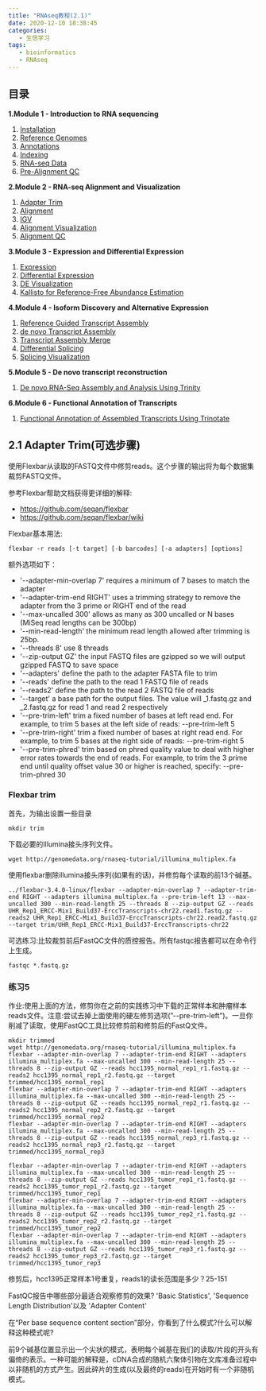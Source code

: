 ```yaml
---
title: "RNAseq教程(2.1)"
date: 2020-12-10 18:38:45
categories:
   - 生信学习
tags:
   - bioinformatics
   - RNAseq
---
```


## 目录

**1.Module 1 - Introduction to RNA sequencing**

1. [Installation](https://www.zhouxiaozhao.cn/2020/11/17/RNAseq(1)/)
2. [Reference Genomes](https://www.zhouxiaozhao.cn/2020/11/28/RNAseq(2)/)
3. [Annotations](https://www.zhouxiaozhao.cn/2020/12/01/RNAseq(3)/)
4. [Indexing](https://www.zhouxiaozhao.cn/2020/12/03/RNAseq(4)/)
5. [RNA-seq Data](https://www.zhouxiaozhao.cn/2020/12/05/RNAseq(5)/)
6. [Pre-Alignment QC](https://www.zhouxiaozhao.cn/2020/12/08/RNAseq(6)/)

**2.Module 2 - RNA-seq Alignment and Visualization**

1. [Adapter Trim](https://www.zhouxiaozhao.cn/2020/12/10/RNAseq(7)/)
2. [Alignment](https://www.zhouxiaozhao.cn/2020/12/12/RNAseq(8)/)
3. [IGV](https://www.zhouxiaozhao.cn/2020/12/15/RNAseq(9)/)
4. [Alignment Visualization](https://www.zhouxiaozhao.cn/2020/12/17/RNAseq(10)/)
5. [Alignment QC](https://www.zhouxiaozhao.cn/2020/12/19/RNAseq(11)/)

**3.Module 3 - Expression and Differential Expression**

1. [Expression](https://www.zhouxiaozhao.cn/2020/12/22/RNAseq(12)/)
2. [Differential Expression](https://www.zhouxiaozhao.cn/2020/12/24/RNAseq(13)/)
3. [DE Visualization](https://www.zhouxiaozhao.cn/2020/12/26/RNAseq(14)/)
4. [Kallisto for Reference-Free Abundance Estimation](https://www.zhouxiaozhao.cn/2020/12/29/RNAseq(15)/)

**4.Module 4 - Isoform Discovery and Alternative Expression**

1. [Reference Guided Transcript Assembly](https://www.zhouxiaozhao.cn/2020/12/31/RNAseq(16)/)
2. [de novo Transcript Assembly](https://www.zhouxiaozhao.cn/2021/01/02/RNAseq(17)/)
3. [Transcript Assembly Merge](https://www.zhouxiaozhao.cn/2021/01/05/RNAseq(18)/)
4. [Differential Splicing](https://www.zhouxiaozhao.cn/2021/01/07/RNAseq(19)/)
5. [Splicing Visualization](https://www.zhouxiaozhao.cn/2021/01/09/RNAseq(20)/)

**5.Module 5 - De novo transcript reconstruction**

1. [De novo RNA-Seq Assembly and Analysis Using Trinity](https://www.zhouxiaozhao.cn/2021/01/12/RNAseq(21)/)

**6.Module 6 - Functional Annotation of Transcripts**

1. [Functional Annotation of Assembled Transcripts Using Trinotate](https://www.zhouxiaozhao.cn/2021/01/14/RNAseq(22)/)

## 2.1 Adapter Trim(可选步骤)

使用Flexbar从读取的FASTQ文件中修剪reads。这个步骤的输出将为每个数据集裁剪FASTQ文件。

参考Flexbar帮助文档获得更详细的解释:

- https://github.com/seqan/flexbar
- https://github.com/seqan/flexbar/wiki

Flexbar基本用法:

```
flexbar -r reads [-t target] [-b barcodes] [-a adapters] [options]
```

额外选项如下：

- '--adapter-min-overlap 7' requires a minimum of 7 bases to match the adapter
- '--adapter-trim-end RIGHT' uses a trimming strategy to remove the adapter from the 3 prime or RIGHT end of the read
- '--max-uncalled 300' allows as many as 300 uncalled or N bases (MiSeq read lengths can be 300bp)
- '--min-read-length' the minimum read length allowed after trimming is 25bp.
- '--threads 8' use 8 threads
- '--zip-output GZ' the input FASTQ files are gzipped so we will output gzipped FASTQ to save space
- '--adapters' define the path to the adapter FASTA file to trim
- '--reads' define the path to the read 1 FASTQ file of reads
- '--reads2' define the path to the read 2 FASTQ file of reads
- '--target' a base path for the output files.  The value will _1.fastq.gz and _2.fastq.gz for read 1 and read 2 respectively
- '--pre-trim-left' trim a fixed number of bases at left read end. For example, to trim 5 bases at the left side of reads: --pre-trim-left 5
- '--pre-trim-right' trim a fixed number of bases at right read end.  For example, to trim 5 bases at the right side of reads:  --pre-trim-right 5
- '--pre-trim-phred' trim based on phred quality value to deal with  higher error rates towards the end of reads. For example, to trim the 3  prime end until quality offset value 30 or higher is reached, specify:  --pre-trim-phred 30
### Flexbar trim

首先，为输出设置一些目录

```
mkdir trim
```

下载必要的Illumina接头序列文件。

```
wget http://genomedata.org/rnaseq-tutorial/illumina_multiplex.fa
```

使用flexbar删除illumina接头序列(如果有的话)，并修剪每个读取的前13个碱基。

```
../flexbar-3.4.0-linux/flexbar --adapter-min-overlap 7 --adapter-trim-end RIGHT --adapters illumina_multiplex.fa --pre-trim-left 13 --max-uncalled 300 --min-read-length 25 --threads 8 --zip-output GZ --reads UHR_Rep1_ERCC-Mix1_Build37-ErccTranscripts-chr22.read1.fastq.gz --reads2 UHR_Rep1_ERCC-Mix1_Build37-ErccTranscripts-chr22.read2.fastq.gz --target trim/UHR_Rep1_ERCC-Mix1_Build37-ErccTranscripts-chr22

```

可选练习:比较裁剪前后FastQC文件的质控报告。所有fastqc报告都可以在命令行上生成。

```
fastqc *.fastq.gz
```

### 练习5

作业:使用上面的方法，修剪你在之前的实践练习中下载的正常样本和肿瘤样本reads文件。注意:尝试去掉上面使用的硬左修剪选项(”--pre-trim-left”)。一旦你削减了读取，使用FastQC工具比较修剪前和修剪后的FastQ文件。

```
mkdir trimmed
wget http://genomedata.org/rnaseq-tutorial/illumina_multiplex.fa
flexbar --adapter-min-overlap 7 --adapter-trim-end RIGHT --adapters illumina_multiplex.fa --max-uncalled 300 --min-read-length 25 --threads 8 --zip-output GZ --reads hcc1395_normal_rep1_r1.fastq.gz --reads2 hcc1395_normal_rep1_r2.fastq.gz --target trimmed/hcc1395_normal_rep1
flexbar --adapter-min-overlap 7 --adapter-trim-end RIGHT --adapters illumina_multiplex.fa --max-uncalled 300 --min-read-length 25 --threads 8 --zip-output GZ --reads hcc1395_normal_rep2_r1.fastq.gz --reads2 hcc1395_normal_rep2_r2.fastq.gz --target trimmed/hcc1395_normal_rep2
flexbar --adapter-min-overlap 7 --adapter-trim-end RIGHT --adapters illumina_multiplex.fa --max-uncalled 300 --min-read-length 25 --threads 8 --zip-output GZ --reads hcc1395_normal_rep3_r1.fastq.gz --reads2 hcc1395_normal_rep3_r2.fastq.gz --target trimmed/hcc1395_normal_rep3

flexbar --adapter-min-overlap 7 --adapter-trim-end RIGHT --adapters illumina_multiplex.fa --max-uncalled 300 --min-read-length 25 --threads 8 --zip-output GZ --reads hcc1395_tumor_rep1_r1.fastq.gz --reads2 hcc1395_tumor_rep1_r2.fastq.gz --target trimmed/hcc1395_tumor_rep1
flexbar --adapter-min-overlap 7 --adapter-trim-end RIGHT --adapters illumina_multiplex.fa --max-uncalled 300 --min-read-length 25 --threads 8 --zip-output GZ --reads hcc1395_tumor_rep2_r1.fastq.gz --reads2 hcc1395_tumor_rep2_r2.fastq.gz --target trimmed/hcc1395_tumor_rep2
flexbar --adapter-min-overlap 7 --adapter-trim-end RIGHT --adapters illumina_multiplex.fa --max-uncalled 300 --min-read-length 25 --threads 8 --zip-output GZ --reads hcc1395_tumor_rep3_r1.fastq.gz --reads2 hcc1395_tumor_rep3_r2.fastq.gz --target trimmed/hcc1395_tumor_rep3
```

修剪后，hcc1395正常样本1号重复，reads1的读长范围是多少？25-151

FastQC报告中哪些部分最适合观察修剪的效果? 'Basic Statistics', 'Sequence Length Distribution'以及 'Adapter Content'

在“Per base sequence content section”部分，你看到了什么模式?什么可以解释这种模式呢?

前9个碱基位置显示出一个尖状的模式，表明每个碱基在我们的读取/片段的开头有偏倚的表示。一种可能的解释是，cDNA合成的随机六聚体引物在文库准备过程中以非随机的方式产生。因此碎片的生成(以及最终的reads)在开始时有一个非随机模式。
